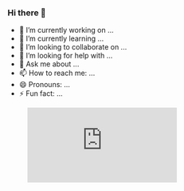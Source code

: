 ### Hi there 👋


- 🔭 I’m currently working on ...
- 🌱 I’m currently learning ...
- 👯 I’m looking to collaborate on ...
- 🤔 I’m looking for help with ...
- 💬 Ask me about ...
- 📫 How to reach me: ...
- 😄 Pronouns: ...
- ⚡ Fun fact: ...

<figure><embed src="https://wakatime.com/share/@6b587488-d9ed-45e7-9018-b2af0285d01b/6c6ed748-e6a5-452a-8f81-4a7ac8c9db6c.svg"></embed></figure>
